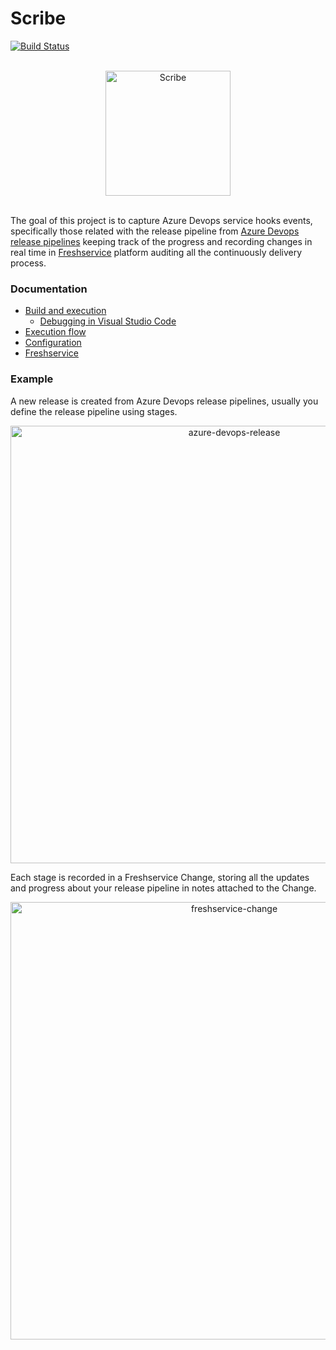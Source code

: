 # Scribe

[![Build Status](https://travis-ci.org/payvision-development/scribe.svg?branch=master)](https://travis-ci.org/payvision-development/scribe)

<p align="center">
  <br>
  <img src="https://raw.githubusercontent.com/payvision-development/scribe/master/img/scribe.png" alt="Scribe" width="200">
  <br><br>
</p>

The goal of this project is to capture Azure Devops service hooks events, specifically those related with the release pipeline from [Azure Devops release pipelines](https://docs.microsoft.com/en-us/azure/devops/pipelines/release/?view=azure-devops) keeping track of the progress and recording changes in real time in [Freshservice](https://freshservice.com) platform auditing all the continuously delivery process.

### Documentation

* [Build and execution](https://github.com/payvision-development/scribe/wiki/Build-and-execution)
  * [Debugging in Visual Studio Code](https://github.com/payvision-development/scribe/wiki/Debugging-in-Visual-Studio-Code)
* [Execution flow](https://github.com/payvision-development/scribe/wiki/Execution-Flow)
* [Configuration](https://github.com/payvision-development/scribe/wiki/Configuration)
* [Freshservice](https://github.com/payvision-development/scribe/wiki/Freshservice)

### Example

A new release is created from Azure Devops release pipelines, usually you define the release pipeline using stages.

<p align="center">
  <img src="https://raw.githubusercontent.com/payvision-development/scribe/master/img/azure-devops-release.png" alt="azure-devops-release" width="700">
</p>

Each stage is recorded in a Freshservice Change, storing all the updates and progress about your release pipeline in notes attached to the Change.

<p align="center">
  <img src="https://raw.githubusercontent.com/payvision-development/scribe/master/img/freshservice-change-example.png" alt="freshservice-change" width="700">
</p>